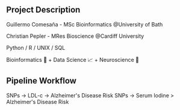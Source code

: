 ## Project Description 

Guillermo Comesaña - MSc Bioinformatics @University of Bath

Christian Pepler - MRes Bioscience @Cardiff University

Python / R / UNIX / SQL

Bioinformatics 🧬 + Data Science 📈 + Neuroscience 🧠

## Pipeline Workflow

SNPs -> LDL-c -> Alzheimer's Disease Risk
SNPs -> Serum Iodine > Alzheimer's Disease Risk
